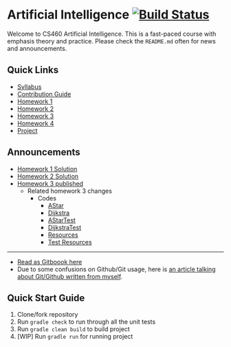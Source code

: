 
# Artificial Intelligence [![Build Status](https://travis-ci.com/Vicken52/CS460.svg?token=pA15qZerdUQcxuJvJWRW)](https://travis-ci.com/Vicken52/CS460)

Welcome to CS460 Artificial Intelligence. This is a fast-paced course with emphasis theory and practice.  Please check the `README.md` often for news and announcements.

## Quick Links

* [Syllabus](Syllabus.md)
* [Contribution Guide](CONTRIBUTING.md)
* [Homework 1](documents/homeworks/homework1.md)
* [Homework 2](documents/homeworks/homework2.md)
* [Homework 3](documents/homeworks/homework3.md)
* [Homework 4](documents/homeworks/homework4.md)
* [Project](documents/final-project/project.md)

## Announcements

* [Homework 1 Solution](https://github.com/csula/cs460-fall-2015/commit/64f0b601e032cef0dabc92900c4c7cf1e2f54be2)
* [Homework 2 Solution](https://github.com/csula/cs460-fall-2015/commit/68af5e2ef776c2cdd0ed96f329cb9823d1aee7e8)
* [Homework 3 published](documents/homeworks/homework3.md)
    * Related homework 3 changes
        * Codes
            * [AStar](https://github.com/csula/cs460-fall-2015/blob/master/src/main/java/edu/csula/cs460/graph/search/AStar.java)
            * [Dijkstra](https://github.com/csula/cs460-fall-2015/blob/master/src/main/java/edu/csula/cs460/graph/search/Dijkstra.java)
            * [AStarTest](https://github.com/csula/cs460-fall-2015/blob/master/src/test/java/edu/csula/cs460/graph/search/AStarTest.java)
            * [DijkstraTest](https://github.com/csula/cs460-fall-2015/blob/master/src/test/java/edu/csula/cs460/graph/search/DijkstraTest.java)
            * [Resources](https://github.com/csula/cs460-fall-2015/tree/master/src/main/resources/homework-30)
            * [Test Resources](https://github.com/csula/cs460-fall-2015/tree/master/src/test/resources/homework-3)

---
* [Read as Gitboook here](https://rcliao.gitbooks.io/cs460-fall-2015/content/)
* Due to some confusions on Github/Git usage, here is [an article talking about Git/Github written from myself](documents/misc/github-tutorial.md).

## Quick Start Guide

1. Clone/fork repository
2. Run `gradle check` to run through all the unit tests
3. Run `gradle clean build` to build project
4. [WIP] Run `gradle run` for running project
